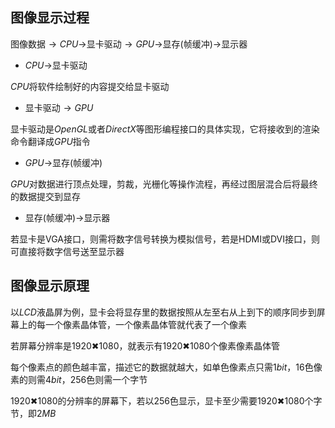<!--
 * @Description: 
 * @Version: 1.0
 * @Author: DaLao
 * @Email: dalao_li@163.com
 * @Date: 2021-12-23 15:07:52
 * @LastEditors: DaLao
 * @LastEditTime: 2022-03-15 21:57:47
-->


## 图像显示过程

图像数据$→CPU→$显卡驱动$→GPU→$显存(帧缓冲)$→$显示器

- $CPU→$显卡驱动

$CPU$将软件绘制好的内容提交给显卡驱动

- 显卡驱动$→GPU$

显卡驱动是$OpenGL$或者$DirectX$等图形编程接口的具体实现，它将接收到的渲染命令翻译成$GPU$指令

- $GPU→$显存(帧缓冲)

$GPU$对数据进行顶点处理，剪裁，光栅化等操作流程，再经过图层混合后将最终的数据提交到显存

- 显存(帧缓冲)$→$显示器

若显卡是VGA接口，则需将数字信号转换为模拟信号，若是HDMI或DVI接口，则可直接将数字信号送至显示器


## 图像显示原理

以$LCD$液晶屏为例，显卡会将显存里的数据按照从左至右从上到下的顺序同步到屏幕上的每一个像素晶体管，一个像素晶体管就代表了一个像素

若屏幕分辨率是$1920✖1080$，就表示有$1920✖1080$个像素像素晶体管

每个像素点的颜色越丰富，描述它的数据就越大，如单色像素点只需$1bit$，$16$色像素的则需$4bit$，$256$色则需一个字节

$1920✖1080$的分辨率的屏幕下，若以256色显示，显卡至少需要$1920✖1080$个字节，即$2MB$
